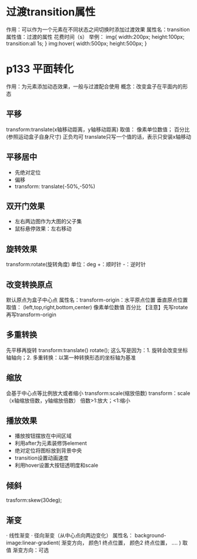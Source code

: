 # 过渡transition属性
作用：可以作为一个元素在不同状态之间切换时添加过渡效果
属性名：transition
属性值：过渡的属性 花费时间（s）
举例：
img{
    width:200px;
    height:100px;
    transition:all 1s;
}
img:hover{
    width:500px;
    height:500px;
}
# p133 平面转化
作用：为元素添加动态效果，一般与过渡配合使用
概念：改变盒子在平面内的形态
## 平移
transform:translate(x轴移动距离，y轴移动距离)
取值：
像素单位数值；
百分比(参照运动盒子自身尺寸)
正负均可
translate只写一个值的话，表示只安装x轴移动
## 平移居中
- 先绝对定位
- 偏移
- transform: translate(-50%,-50%)
## 双开门效果
- 左右两边图作为大图的父子集
- 鼠标悬停效果：左右移动
## 旋转效果
transform:rotate(旋转角度)
单位：deg
+：顺时针
-：逆时针
## 改变转换原点
默认原点为盒子中心点
属性名：transform-origin：水平原点位置 垂直原点位置
取值：
(left,top,right,bottom,center)
像素单位数值
百分比
【注意】先写rotate再写transform-origin
## 多重转换
先平移再旋转
transform:translate() rotate();
这么写是因为：1. 旋转会改变坐标轴轴向；2. 多重转换：以第一种转换形态的坐标轴为基准
## 缩放
会基于中心点等比例放大或者缩小
transform:scale(缩放倍数)
transform：scale（x轴缩放倍数，y轴缩放倍数）
倍数>1:放大；<1:缩小
## 播放效果
- 播放按钮摆放在中间区域
- 利用after为元素装修饰element
- 绝对定位将图标放到背景中央
- transition设置动画速度
- 利用hover设置大按钮透明度和scale
## 倾斜
trasform:skew(30deg);
## 渐变
· 线性渐变
· 径向渐变（从中心点向两边变化）
属性名：
background-image:linear-gradient(
    渐变方向，
    颜色1 终点位置，
    颜色2 终点位置，
    ....
)
取值
渐变方向：可选 




